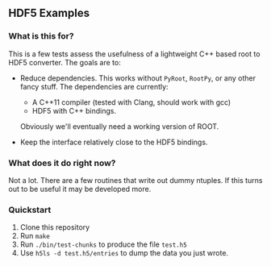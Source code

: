 HDF5 Examples
-------------

### What is this for?

This is a few tests assess the usefulness of a lightweight C++ based
root to HDF5 converter. The goals are to:

 - Reduce dependencies. This works without `PyRoot`, `RootPy`, or any
   other fancy stuff. The dependencies are currently:

    + A C++11 compiler (tested with Clang, should work with gcc)
    + HDF5 with C++ bindings.

   Obviously we'll eventually need a working version of ROOT.

 - Keep the interface relatively close to the HDF5 bindings.

### What does it do right now?

Not a lot. There are a few routines that write out dummy ntuples.
If this turns out to be useful it may be developed more.

### Quickstart

 1. Clone this repository
 2. Run `make`
 3. Run `./bin/test-chunks` to produce the file `test.h5`
 4. Use `h5ls -d test.h5/entries` to dump the data you just wrote.
